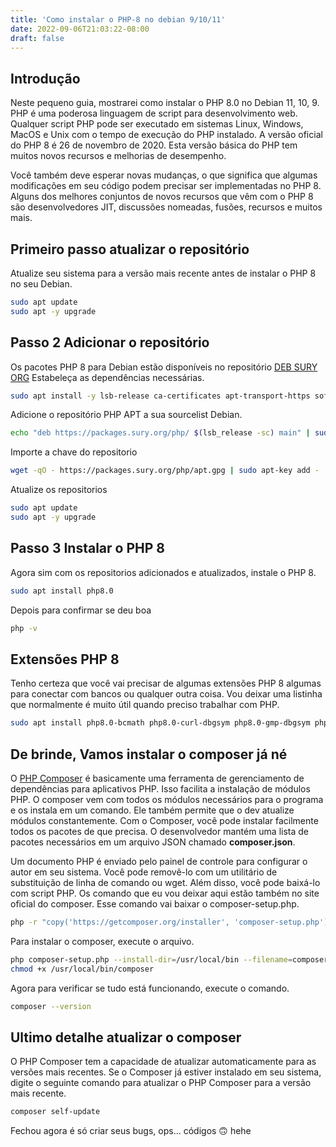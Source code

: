 ```yaml
---
title: 'Como instalar o PHP-8 no debian 9/10/11'
date: 2022-09-06T21:03:22-08:00
draft: false
---
```


## Introdução

Neste pequeno guia, mostrarei como instalar o PHP 8.0 no Debian 11, 10, 9. PHP é uma poderosa linguagem de script para desenvolvimento web.
Qualquer script PHP pode ser executado em sistemas Linux, Windows, MacOS e Unix com o tempo de execução do PHP instalado.
A versão oficial do PHP 8 é 26 de novembro de 2020. Esta versão básica do PHP tem muitos novos recursos e melhorias de desempenho.

Você também deve esperar novas mudanças, o que significa que algumas modificações em seu código podem precisar ser implementadas no PHP 8. Alguns dos melhores conjuntos de novos recursos que vêm com o PHP 8 são desenvolvedores JIT, discussões nomeadas, fusões, recursos e muitos mais.

## Primeiro passo atualizar o repositório
Atualize seu sistema para a versão mais recente antes de instalar o PHP 8 no seu Debian.

```bash
sudo apt update
sudo apt -y upgrade
```

## Passo 2 Adicionar o repositório

Os pacotes PHP 8 para Debian estão disponíveis no repositório [DEB SURY ORG](https://deb.sury.org/) Estabeleça as dependências necessárias.
```bash
sudo apt install -y lsb-release ca-certificates apt-transport-https software-properties-common gnupg2
```

Adicione o repositório PHP APT a sua sourcelist Debian.

```bash
echo "deb https://packages.sury.org/php/ $(lsb_release -sc) main" | sudo tee /etc/apt/sources.list.d/sury-php.list
```

Importe a chave do repositorio

```bash
wget -qO - https://packages.sury.org/php/apt.gpg | sudo apt-key add -
```

Atualize os repositorios

```bash
sudo apt update
sudo apt -y upgrade
```

## Passo 3 Instalar o PHP 8

Agora sim  com os repositorios adicionados e atualizados, instale o PHP 8.

```bash
sudo apt install php8.0
```

Depois para confirmar se deu boa

```bash
php -v
```

## Extensões PHP 8

Tenho certeza que você vai precisar de algumas extensões PHP 8 algumas para conectar com bancos ou qualquer outra coisa.
Vou deixar uma listinha que normalmente é muito útil quando preciso trabalhar com PHP.

```bash
sudo apt install php8.0-bcmath php8.0-curl-dbgsym php8.0-gmp-dbgsym php8.0-mysql php8.0-pspell-dbgsym php8.0-tidy php8.0-bcmath-dbgsym php8.0-dba php8.0-imap php8.0-mysql-dbgsym php8.0-readline php8.0-tidy-dbgsym php8.0-bz2 php8.0-dba-dbgsym php8.0-imap-dbgsym php8.0-odbc php8.0-readline-dbgsym php8.0-xdebug php8.0-bz2-dbgsym php8.0-dev php8.0-interbase php8.0-odbc-dbgsym php8.0-snmp php8.0-xml php8.0-cgi php8.0-enchant php8.0-interbase-dbgsym php8.0-opcache php8.0-snmp-dbgsym php8.0-xml-dbgsym php8.0-cgi-dbgsym php8.0-enchant-dbgsym php8.0-intl php8.0-opcache-dbgsym php8.0-soap php8.0-xsl php8.0-cli php8.0-fpm php8.0-intl-dbgsym php8.0-pgsql php8.0-soap-dbgsym php8.0-zip php8.0-cli-dbgsym php8.0-fpm-dbgsym php8.0-ldap php8.0-pgsql-dbgsym php8.0-sqlite3 php8.0-zip-dbgsym php8.0-common php8.0-gd php8.0-ldap-dbgsym php8.0-phpdbg php8.0-sqlite3-dbgsym php8.0-common-dbgsym php8.0-gd-dbgsym php8.0-mbstring php8.0-phpdbg-dbgsym php8.0-sybase php8.0-curl php8.0-gmp php8.0-mbstring-dbgsym php8.0-pspell php8.0-sybase-dbgsym
```

## De brinde, Vamos instalar o composer já né

O [PHP Composer](https://getcomposer.org/) é basicamente uma ferramenta de gerenciamento de dependências para aplicativos PHP. Isso facilita a instalação de módulos PHP. O composer vem com todos os módulos necessários para o programa e os instala em um comando. Ele também permite que o dev atualize módulos constantemente.
Com o Composer, você pode instalar facilmente todos os pacotes de que precisa.
O desenvolvedor mantém uma lista de pacotes necessários em um arquivo JSON chamado **composer.json**.

Um documento PHP é enviado pelo painel de controle para configurar o autor em seu sistema. Você pode removê-lo com um utilitário de substituição de linha de comando ou wget. Além disso, você pode baixá-lo com script PHP.
Os comando que eu vou deixar aqui estão também no site oficial do composer. Esse comando vai baixar o composer-setup.php.

```bash
php -r "copy('https://getcomposer.org/installer', 'composer-setup.php');"
```

Para instalar o composer, execute o arquivo.

```bash
php composer-setup.php --install-dir=/usr/local/bin --filename=composer
chmod +x /usr/local/bin/composer
```

Agora para verificar se tudo está funcionando, execute o comando.

```bash
composer --version
```

## Ultimo detalhe atualizar o composer

O PHP Composer tem a capacidade de atualizar automaticamente para as versões mais recentes. Se o Composer já estiver instalado em seu sistema, digite o seguinte comando para atualizar o PHP Composer para a versão mais recente.

```bash
composer self-update
```

Fechou agora é só criar seus bugs, ops... códigos 🙃 hehe
